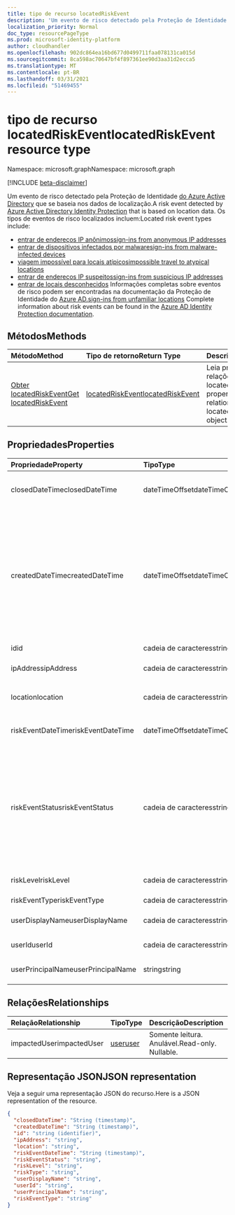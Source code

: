 ```yaml
---
title: tipo de recurso locatedRiskEvent
description: 'Um evento de risco detectado pela Proteção de Identidade do Azure Active Directory que se baseia nos dados de localização. Os tipos de eventos de risco localizados incluem:'
localization_priority: Normal
doc_type: resourcePageType
ms.prod: microsoft-identity-platform
author: cloudhandler
ms.openlocfilehash: 902dc864ea16bd677d0499711faa078131ca015d
ms.sourcegitcommit: 8ca598ac70647bf4f897361ee90d3aa31d2ecca5
ms.translationtype: MT
ms.contentlocale: pt-BR
ms.lasthandoff: 03/31/2021
ms.locfileid: "51469455"
---
```

# <a name="locatedriskevent-resource-type"></a><span data-ttu-id="58adf-104">tipo de recurso locatedRiskEvent</span><span class="sxs-lookup"><span data-stu-id="58adf-104">locatedRiskEvent resource type</span></span>

<span data-ttu-id="58adf-105">Namespace: microsoft.graph</span><span class="sxs-lookup"><span data-stu-id="58adf-105">Namespace: microsoft.graph</span></span>

[!INCLUDE [beta-disclaimer](../../includes/beta-disclaimer.md)]

<span data-ttu-id="58adf-106">Um evento de risco detectado pela Proteção de Identidade [do Azure Active Directory](/azure/active-directory/identity-protection/overview-identity-protection) que se baseia nos dados de localização.</span><span class="sxs-lookup"><span data-stu-id="58adf-106">A risk event detected by [Azure Active Directory Identity Protection](/azure/active-directory/identity-protection/overview-identity-protection) that is based on location data.</span></span> <span data-ttu-id="58adf-107">Os tipos de eventos de risco localizados incluem:</span><span class="sxs-lookup"><span data-stu-id="58adf-107">Located risk event types include:</span></span>
* [<span data-ttu-id="58adf-108">entrar de endereços IP anônimos</span><span class="sxs-lookup"><span data-stu-id="58adf-108">sign-ins from anonymous IP addresses</span></span>](anonymousipriskevent.md)
* [<span data-ttu-id="58adf-109">entrar de dispositivos infectados por malware</span><span class="sxs-lookup"><span data-stu-id="58adf-109">sign-ins from malware-infected devices</span></span>](malwareriskevent.md)
* [<span data-ttu-id="58adf-110">viagem impossível para locais atípicos</span><span class="sxs-lookup"><span data-stu-id="58adf-110">impossible travel to atypical locations</span></span>](impossibletravelriskevent.md)
* [<span data-ttu-id="58adf-111">entrar de endereços IP suspeitos</span><span class="sxs-lookup"><span data-stu-id="58adf-111">sign-ins from suspicious IP addresses</span></span>](suspiciousipriskevent.md)
* <span data-ttu-id="58adf-112">[entrar de locais desconhecidos](unfamiliarlocationriskevent.md) Informações completas sobre eventos de risco podem ser encontradas na documentação da Proteção de Identidade do [Azure AD.](/azure/active-directory/identity-protection/overview-identity-protection)</span><span class="sxs-lookup"><span data-stu-id="58adf-112">[sign-ins from unfamiliar locations](unfamiliarlocationriskevent.md) Complete information about risk events can be found in the [Azure AD Identity Protection documentation](/azure/active-directory/identity-protection/overview-identity-protection).</span></span>


## <a name="methods"></a><span data-ttu-id="58adf-113">Métodos</span><span class="sxs-lookup"><span data-stu-id="58adf-113">Methods</span></span>

| <span data-ttu-id="58adf-114">Método</span><span class="sxs-lookup"><span data-stu-id="58adf-114">Method</span></span>           | <span data-ttu-id="58adf-115">Tipo de retorno</span><span class="sxs-lookup"><span data-stu-id="58adf-115">Return Type</span></span>    |<span data-ttu-id="58adf-116">Descrição</span><span class="sxs-lookup"><span data-stu-id="58adf-116">Description</span></span>|
|:---------------|:--------|:----------|
|[<span data-ttu-id="58adf-117">Obter locatedRiskEvent</span><span class="sxs-lookup"><span data-stu-id="58adf-117">Get locatedRiskEvent</span></span>](../api/locatedriskevent-get.md) | [<span data-ttu-id="58adf-118">locatedRiskEvent</span><span class="sxs-lookup"><span data-stu-id="58adf-118">locatedRiskEvent</span></span>](locatedriskevent.md) |<span data-ttu-id="58adf-119">Leia propriedades e relações do objeto locatedRiskEvent.</span><span class="sxs-lookup"><span data-stu-id="58adf-119">Read properties and relationships of locatedRiskEvent object.</span></span>|

## <a name="properties"></a><span data-ttu-id="58adf-120">Propriedades</span><span class="sxs-lookup"><span data-stu-id="58adf-120">Properties</span></span>
| <span data-ttu-id="58adf-121">Propriedade</span><span class="sxs-lookup"><span data-stu-id="58adf-121">Property</span></span>     | <span data-ttu-id="58adf-122">Tipo</span><span class="sxs-lookup"><span data-stu-id="58adf-122">Type</span></span>   |<span data-ttu-id="58adf-123">Descrição</span><span class="sxs-lookup"><span data-stu-id="58adf-123">Description</span></span>|
|:---------------|:--------|:----------|
|<span data-ttu-id="58adf-124">closedDateTime</span><span class="sxs-lookup"><span data-stu-id="58adf-124">closedDateTime</span></span>|<span data-ttu-id="58adf-125">dateTimeOffset</span><span class="sxs-lookup"><span data-stu-id="58adf-125">dateTimeOffset</span></span>| <span data-ttu-id="58adf-126">A data e a hora em que o evento de risco foi fechado</span><span class="sxs-lookup"><span data-stu-id="58adf-126">The date and time that the risk event was closed</span></span>|
|<span data-ttu-id="58adf-127">createdDateTime</span><span class="sxs-lookup"><span data-stu-id="58adf-127">createdDateTime</span></span>|<span data-ttu-id="58adf-128">dateTimeOffset</span><span class="sxs-lookup"><span data-stu-id="58adf-128">dateTimeOffset</span></span>| <span data-ttu-id="58adf-129">A data e a hora em que o evento de risco foi criado.</span><span class="sxs-lookup"><span data-stu-id="58adf-129">The date and time that the risk event was created.</span></span> <span data-ttu-id="58adf-130">Isso é sempre maior ou igual ao tempo de data do evento de risco em si.</span><span class="sxs-lookup"><span data-stu-id="58adf-130">This is always greater than or equal to the datetime of the risk event itself.</span></span> <span data-ttu-id="58adf-131">Essa é a propriedade correta a ser usada como filtro ao consultar eventos de risco.</span><span class="sxs-lookup"><span data-stu-id="58adf-131">This is the correct property to use as a filter when querying risk events.</span></span>|
|<span data-ttu-id="58adf-132">id</span><span class="sxs-lookup"><span data-stu-id="58adf-132">id</span></span>|<span data-ttu-id="58adf-133">cadeia de caracteres</span><span class="sxs-lookup"><span data-stu-id="58adf-133">string</span></span>| <span data-ttu-id="58adf-134">Somente leitura</span><span class="sxs-lookup"><span data-stu-id="58adf-134">Read-only</span></span>|
|<span data-ttu-id="58adf-135">ipAddress</span><span class="sxs-lookup"><span data-stu-id="58adf-135">ipAddress</span></span>|<span data-ttu-id="58adf-136">cadeia de caracteres</span><span class="sxs-lookup"><span data-stu-id="58adf-136">string</span></span>| <span data-ttu-id="58adf-137">O endereço IP da assinatura</span><span class="sxs-lookup"><span data-stu-id="58adf-137">The IP address of the sign-in</span></span>|
|<span data-ttu-id="58adf-138">location</span><span class="sxs-lookup"><span data-stu-id="58adf-138">location</span></span>|<span data-ttu-id="58adf-139">cadeia de caracteres</span><span class="sxs-lookup"><span data-stu-id="58adf-139">string</span></span>| <span data-ttu-id="58adf-140">O local anexado ao endereço IP da login</span><span class="sxs-lookup"><span data-stu-id="58adf-140">The location attached to the IP address of the sign-in</span></span>|
|<span data-ttu-id="58adf-141">riskEventDateTime</span><span class="sxs-lookup"><span data-stu-id="58adf-141">riskEventDateTime</span></span>|<span data-ttu-id="58adf-142">dateTimeOffset</span><span class="sxs-lookup"><span data-stu-id="58adf-142">dateTimeOffset</span></span>| <span data-ttu-id="58adf-143">A data e a hora em que o evento de risco ocorreu</span><span class="sxs-lookup"><span data-stu-id="58adf-143">The date and time when the risk event occurred</span></span>|
|<span data-ttu-id="58adf-144">riskEventStatus</span><span class="sxs-lookup"><span data-stu-id="58adf-144">riskEventStatus</span></span>|<span data-ttu-id="58adf-145">cadeia de caracteres</span><span class="sxs-lookup"><span data-stu-id="58adf-145">string</span></span>| <span data-ttu-id="58adf-146">Os valores possíveis são: `active`, `remediated`, `dismissedAsFixed`, `dismissedAsFalsePositive`, `dismissedAsIgnore`, `loginBlocked`, `closedMfaAuto`, `closedMultipleReasons`.</span><span class="sxs-lookup"><span data-stu-id="58adf-146">Possible values are: `active`, `remediated`, `dismissedAsFixed`, `dismissedAsFalsePositive`, `dismissedAsIgnore`, `loginBlocked`, `closedMfaAuto`, `closedMultipleReasons`.</span></span>|
|<span data-ttu-id="58adf-147">riskLevel</span><span class="sxs-lookup"><span data-stu-id="58adf-147">riskLevel</span></span>|<span data-ttu-id="58adf-148">cadeia de caracteres</span><span class="sxs-lookup"><span data-stu-id="58adf-148">string</span></span>| <span data-ttu-id="58adf-149">Os valores possíveis são: `low`, `medium`, `high`.</span><span class="sxs-lookup"><span data-stu-id="58adf-149">Possible values are: `low`, `medium`, `high`.</span></span>|
|<span data-ttu-id="58adf-150">riskEventType</span><span class="sxs-lookup"><span data-stu-id="58adf-150">riskEventType</span></span>|<span data-ttu-id="58adf-151">cadeia de caracteres</span><span class="sxs-lookup"><span data-stu-id="58adf-151">string</span></span>| <span data-ttu-id="58adf-152">O tipo de risco</span><span class="sxs-lookup"><span data-stu-id="58adf-152">The type of risk</span></span>|
|<span data-ttu-id="58adf-153">userDisplayName</span><span class="sxs-lookup"><span data-stu-id="58adf-153">userDisplayName</span></span>|<span data-ttu-id="58adf-154">cadeia de caracteres</span><span class="sxs-lookup"><span data-stu-id="58adf-154">string</span></span>| <span data-ttu-id="58adf-155">O nome do usuário em risco</span><span class="sxs-lookup"><span data-stu-id="58adf-155">The name of the user at risk</span></span>|
|<span data-ttu-id="58adf-156">userId</span><span class="sxs-lookup"><span data-stu-id="58adf-156">userId</span></span>|<span data-ttu-id="58adf-157">cadeia de caracteres</span><span class="sxs-lookup"><span data-stu-id="58adf-157">string</span></span>| <span data-ttu-id="58adf-158">A id do usuário em risco</span><span class="sxs-lookup"><span data-stu-id="58adf-158">The id of the user at risk</span></span>|
|<span data-ttu-id="58adf-159">userPrincipalName</span><span class="sxs-lookup"><span data-stu-id="58adf-159">userPrincipalName</span></span>|<span data-ttu-id="58adf-160">string</span><span class="sxs-lookup"><span data-stu-id="58adf-160">string</span></span>| <span data-ttu-id="58adf-161">O nome principal do usuário em risco</span><span class="sxs-lookup"><span data-stu-id="58adf-161">The user principal name of the user at risk</span></span>|

## <a name="relationships"></a><span data-ttu-id="58adf-162">Relações</span><span class="sxs-lookup"><span data-stu-id="58adf-162">Relationships</span></span>
| <span data-ttu-id="58adf-163">Relação</span><span class="sxs-lookup"><span data-stu-id="58adf-163">Relationship</span></span> | <span data-ttu-id="58adf-164">Tipo</span><span class="sxs-lookup"><span data-stu-id="58adf-164">Type</span></span>   |<span data-ttu-id="58adf-165">Descrição</span><span class="sxs-lookup"><span data-stu-id="58adf-165">Description</span></span>|
|:---------------|:--------|:----------|
|<span data-ttu-id="58adf-166">impactedUser</span><span class="sxs-lookup"><span data-stu-id="58adf-166">impactedUser</span></span>|[<span data-ttu-id="58adf-167">user</span><span class="sxs-lookup"><span data-stu-id="58adf-167">user</span></span>](user.md)| <span data-ttu-id="58adf-p104">Somente leitura. Anulável.</span><span class="sxs-lookup"><span data-stu-id="58adf-p104">Read-only. Nullable.</span></span>|

## <a name="json-representation"></a><span data-ttu-id="58adf-170">Representação JSON</span><span class="sxs-lookup"><span data-stu-id="58adf-170">JSON representation</span></span>

<span data-ttu-id="58adf-171">Veja a seguir uma representação JSON do recurso.</span><span class="sxs-lookup"><span data-stu-id="58adf-171">Here is a JSON representation of the resource.</span></span>

<!-- {
  "blockType": "resource",
  "optionalProperties": [

  ],
   "abstract": true,
   "keyProperty": "id",
   "baseType":"microsoft.graph.identityRiskEvent",
  "@odata.type": "microsoft.graph.locatedRiskEvent"
}-->

```json
{
  "closedDateTime": "String (timestamp)",
  "createdDateTime": "String (timestamp)",
  "id": "string (identifier)",
  "ipAddress": "string",
  "location": "string",
  "riskEventDateTime": "String (timestamp)",
  "riskEventStatus": "string",
  "riskLevel": "string",
  "riskType": "string",
  "userDisplayName": "string",
  "userId": "string",
  "userPrincipalName": "string",
  "riskEventType": "string"
}

```

<!-- uuid: 8fcb5dbc-d5aa-4681-8e31-b001d5168d79
2015-10-25 14:57:30 UTC -->
<!--
{
  "type": "#page.annotation",
  "description": "locatedRiskEvent resource",
  "keywords": "",
  "section": "documentation",
  "tocPath": "",
  "suppressions": []
}
-->
